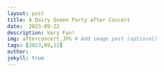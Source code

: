 ```yaml
---
layout: post
title: A Dairy Queen Party after Concert
date:  2023-09-22
description: Very Fun!
img: afterconcert.JPG # Add image post (optional)
tags: [2023,09,22]
author:
jekyll: true
---
```


